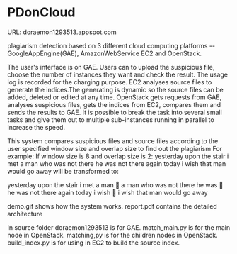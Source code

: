 PDonCloud
=========

URL:
doraemon1293513.appspot.com

plagiarism detection based on 3 different cloud computing platforms -- GoogleAppEngine(GAE), AmazonWebService EC2 and OpenStack.

The user's interface is on GAE. Users can to upload the suspicious file, choose the number of instances they want and check the result. The usage log is recorded for the charging purpose.
EC2 analyses source files to generate the indices.The generating is dynamic so the source files can be added, deleted or edited at any time.
OpenStack gets requests from GAE, analyses suspicious files, gets the indices from EC2, compares them and sends the results to GAE. It is possible to break the task into several small tasks and give them out to multiple sub-instances running in parallel to increase the speed.

This system compares suspicious files and source files according to the user specified window size and overlap size to find out the plagiarism
For example:
If window size is 8 and overlap size is 2:
yesterday upon the stair i met a man who was not there he was not there again today i wish that man would go away will be transformed to:

yesterday upon the stair i met a man
 a man who was not there he was
 he was not there again today i wish
 i wish that man would go away


demo.gif shows how the system works.
report.pdf contains the detailed architecture

In source folder doraemon1293513 is for GAE.
match_main.py is for the main node in OpenStack.
matching,py is for the children nodes in OpenStack.
build_index.py is for using in EC2 to build the source index.

